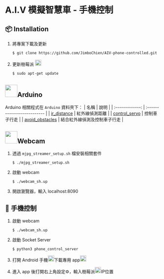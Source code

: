 # A.I.V 模擬智慧車 - 手機控制

## 📦 Installation

1. 將專案下載及更新
    ```sh
    $ git clone https://github.com/JimboChien/AIV-phone-controlled.git
    ```

2. 更新樹莓派 <img src="https://cdn.iconscout.com/icon/free/png-256/raspberry-pi-3-569254.png" width="20" height="20" />
    ```sh
    $ sudo apt-get update
    ```

## <img src="https://cdn.iconscout.com/icon/free/png-256/arduino-4-569256.png" width="40" height="40" />Arduino

Arduino 相關程式在 `Arduino` 資料夾下：
| 名稱            | 說明                         |
| :-------------: | :--------------------------  |
| [ir_distance](https://github.com/JimboChien/AIV-phone-controlled/tree/main/Arduino/ir_distance)     | 紅外線偵測距離               |
| [control_servo](https://github.com/JimboChien/AIV-phone-controlled/tree/main/Arduino/control_servo)   | 控制車子行走                 |
| [avoid_obstacles](https://github.com/JimboChien/AIV-phone-controlled/tree/main/Arduino/avoid_obstacles) | 結合紅外線偵測及控制車子行走 |

## <img src="https://cdn.iconscout.com/icon/free/png-256/webcam-2044033-1724880.png" width="40" height="40" />Webcam

1. 透過 `mjpg_streamer_setup.sh` 檔安裝相關套件

    ```shell
    $ ./mjpg_streamer_setup.sh
    ```
    
2. 啟動 webcam

    ```shell
    $ ./webcam_sh.up
    ```

3. 開啟瀏覽器，輸入 localhost:8090

## 📱 手機控制
1. 啟動 webcam 

    ```shell
    $ ./webcam_sh.up
    ```
    
2. 啟動 Socket Server

    ```shell
    $ python3 phone_control_server
    ```
    
3. 打開 Android 手機<img src="https://cdn.iconscout.com/icon/free/png-256/android-247-1175275.png" width="20" height="20" />下載專用 app<img src="https://i.imgur.com/17YORkW.png" width="20" height="20" />

4. 進入 app 後打開右上角設定⚙︎，輸入樹莓派<img src="https://cdn.iconscout.com/icon/free/png-256/raspberry-pi-3-569254.png" width="20" height="20" />IP位置
